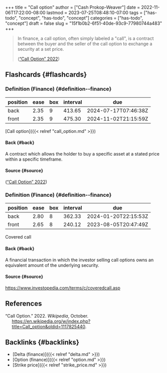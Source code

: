 +++
title = "Call option"
author = ["Cash Prokop-Weaver"]
date = 2022-11-06T17:22:00-08:00
lastmod = 2023-07-25T08:48:10-07:00
tags = ["has-todo", "concept", "has-todo", "concept"]
categories = ["has-todo", "concept"]
draft = false
slug = "15f1b0b2-6f51-40de-93c9-77980744a483"
+++

> In finance, a call option, often simply labeled a "call", is a contract between the buyer and the seller of the call option to exchange a security at a set price.
>
> (<a href="#citeproc_bib_item_1">“Call Option” 2022</a>)


## Flashcards {#flashcards}


### Definition (Finance) {#definition--finance}

| position | ease | box | interval | due                  |
|----------|------|-----|----------|----------------------|
| back     | 2.35 | 9   | 413.65   | 2024-07-17T07:46:38Z |
| front    | 2.35 | 9   | 475.30   | 2024-11-02T21:15:59Z |

[Call option]({{< relref "call_option.md" >}})


#### Back {#back}

A contract which allows the holder to buy a specific asset at a stated price within a specific timeframe.


#### Source {#source}

(<a href="#citeproc_bib_item_1">“Call Option” 2022</a>)


### Definition (Finance) {#definition--finance}

| position | ease | box | interval | due                  |
|----------|------|-----|----------|----------------------|
| back     | 2.80 | 8   | 362.33   | 2024-01-20T22:15:53Z |
| front    | 2.65 | 8   | 240.12   | 2023-08-05T20:47:49Z |

Covered call


#### Back {#back}

A financial transaction in which the investor selling call options owns an equivalent amount of the underlying security.


#### Source {#source}

<https://www.investopedia.com/terms/c/coveredcall.asp>

## References

<style>.csl-entry{text-indent: -1.5em; margin-left: 1.5em;}</style><div class="csl-bib-body">
  <div class="csl-entry"><a id="citeproc_bib_item_1"></a>“Call Option.” 2022. <i>Wikipedia</i>, October. <a href="https://en.wikipedia.org/w/index.php?title=Call_option&oldid=1117825440">https://en.wikipedia.org/w/index.php?title=Call_option&#38;oldid=1117825440</a>.</div>
</div>


## Backlinks {#backlinks}

-   [Delta (finance)]({{< relref "delta.md" >}})
-   [Option (finance)]({{< relref "option.md" >}})
-   [Strike price]({{< relref "strike_price.md" >}})

